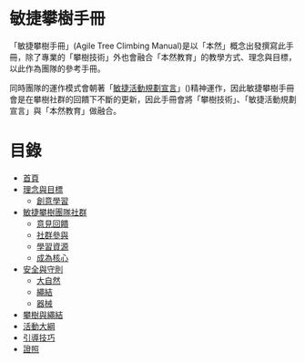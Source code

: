 # 敏捷攀樹手冊
「敏捷攀樹手冊」(Agile Tree Climbing Manual)是以「本然」概念出發撰寫此手冊，除了專業的「攀樹技術」外也會融合「本然教育」的教學方式、理念與目標，以此作為團隊的參考手冊。

同時團隊的運作模式會朝著「[敏捷活動規劃宣言](https://github.com)」()精神運作，因此敏捷攀樹手冊會是在攀樹社群的回饋下不斷的更新，因此手冊會將「攀樹技術」、「敏捷活動規劃宣言」與「本然教育」做融合。

# 目錄
- [首頁](./README.md)
- [理念與目標](./理念與目標.md)
  - [創意學習](./理念與目標/創意學習.md)
- [敏捷攀樹團隊社群](./敏捷攀樹團隊社群/敏捷攀樹團隊社群.md)
  - [意見回饋](./敏捷攀樹團隊社群/意見回饋.md)
  - [社群參與](./敏捷攀樹團隊社群/社群參與.md)
  - [學習資源](./敏捷攀樹團隊社群/學習資源.md)
  - [成為核心](./敏捷攀樹團隊社群/成為核心.md)
- [安全與守則]()
  - [大自然]()
  - [繩結]()
  - [器械]()
- [攀樹與繩結]()
- [活動大綱]()
- [引導技巧]()
- [證照]()
